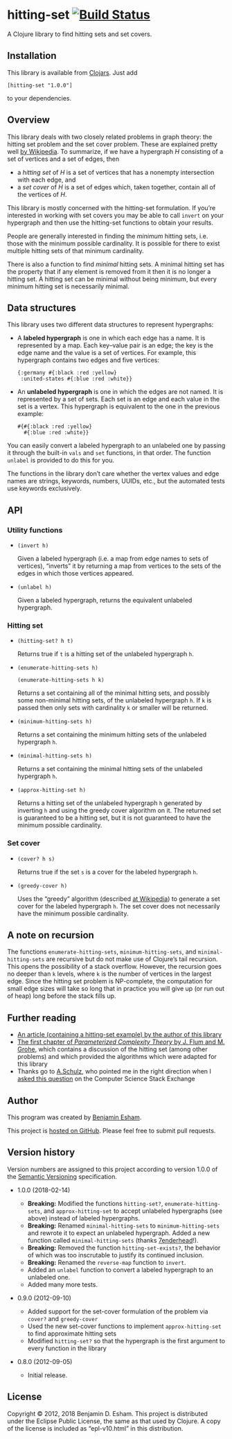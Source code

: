 # hitting-set [![Build Status](https://travis-ci.org/bdesham/hitting-set.svg?branch=master)](https://travis-ci.org/bdesham/hitting-set)

A Clojure library to find hitting sets and set covers.

## Installation

This library is available from [Clojars]. Just add

    [hitting-set "1.0.0"]

to your dependencies.

[Clojars]: https://clojars.org/

## Overview

This library deals with two closely related problems in graph theory: the hitting set problem and the set cover problem. These are explained pretty well [by Wikipedia][Wikipedia]. To summarize, if we have a hypergraph *H* consisting of a set of vertices and a set of edges, then

* a *hitting set* of *H* is a set of vertices that has a nonempty intersection with each edge, and
* a *set cover* of *H* is a set of edges which, taken together, contain all of the vertices of *H*.

This library is mostly concerned with the hitting-set formulation. If you’re interested in working with set covers you may be able to call `invert` on your hypergraph and then use the hitting-set functions to obtain your results.

People are generally interested in finding the *minimum* hitting sets, i.e. those with the minimum possible cardinality. It is possible for there to exist multiple hitting sets of that minimum cardinality.

There is also a function to find *minimal* hitting sets. A minimal hitting set has the property that if any element is removed from it then it is no longer a hitting set. A hitting set can be minimal without being minimum, but every minimum hitting set is necessarily minimal.

[Wikipedia]: https://en.wikipedia.org/wiki/Set_cover_problem

## Data structures

This library uses two different data structures to represent hypergraphs:

* A **labeled hypergraph** is one in which each edge has a name. It is represented by a map. Each key–value pair is an edge; the key is the edge name and the value is a set of vertices. For example, this hypergraph contains two edges and five vertices:

      {:germany #{:black :red :yellow}
       :united-states #{:blue :red :white}}

* An **unlabeled hypergraph** is one in which the edges are not named. It is represented by a set of sets. Each set is an edge and each value in the set is a vertex. This hypergraph is equivalent to the one in the previous example:

      #{#{:black :red :yellow}
        #{:blue :red :white}}

You can easily convert a labeled hypergraph to an unlabeled one by passing it through the built-in `vals` and `set` functions, in that order. The function `unlabel` is provided to do this for you.

The functions in the library don’t care whether the vertex values and edge names are strings, keywords, numbers, UUIDs, etc., but the automated tests use keywords exclusively.

## API

### Utility functions

* `(invert h)`

    Given a labeled hypergraph (i.e. a map from edge names to sets of vertices), “inverts” it by returning a map from vertices to the sets of the edges in which those vertices appeared.

* `(unlabel h)`

    Given a labeled hypergraph, returns the equivalent unlabeled hypergraph.

### Hitting set

* `(hitting-set? h t)`

    Returns true if `t` is a hitting set of the unlabeled hypergraph `h`.

* `(enumerate-hitting-sets h)`

  `(enumerate-hitting-sets h k)`

    Returns a set containing all of the minimal hitting sets, and possibly some non-minimal hitting sets, of the unlabeled hypergraph `h`. If `k` is passed then only sets with cardinality `k` or smaller will be returned.

* `(minimum-hitting-sets h)`

    Returns a set containing the minimum hitting sets of the unlabeled hypergraph `h`.

* `(minimal-hitting-sets h)`

    Returns a set containing the minimal hitting sets of the unlabeled hypergraph `h`.

* `(approx-hitting-set h)`

    Returns a hitting set of the unlabeled hypergraph `h` generated by inverting `h` and using the greedy cover algorithm on it. The returned set is guaranteed to be a hitting set, but it is not guaranteed to have the minimum possible cardinality.

### Set cover

* `(cover? h s)`

    Returns true if the set `s` is a cover for the labeled hypergraph `h`.

* `(greedy-cover h)`

    Uses the “greedy” algorithm (described [at Wikipedia](https://en.wikipedia.org/wiki/Set_cover_problem#Greedy_algorithm)) to generate a set cover for the labeled hypergraph `h`. The set cover does not necessarily have the minimum possible cardinality.

## A note on recursion

The functions `enumerate-hitting-sets`, `minimum-hitting-sets`, and `minimal-hitting-sets` are recursive but do not make use of Clojure’s tail recursion. This opens the possibility of a stack overflow. However, the recursion goes no deeper than `k` levels, where `k` is the number of vertices in the largest edge. Since the hitting set problem is NP-complete, the computation for small edge sizes will take so long that in practice you will give up (or run out of heap) long before the stack fills up.

## Further reading

* [An article (containing a hitting-set example) by the author of this library](https://esham.io/2012/09/olympic-colors)
* [The first chapter of *Parameterized Complexity Theory* by J. Flum and M. Grohe](http://lii.rwth-aachen.de/images/Mitarbeiter/pub/grohe/pkbuch-chap1.pdf), which contains a discussion of the hitting set (among other problems) and which provided the algorithms which were adapted for this library
* Thanks go to [A.Schulz](http://cs.stackexchange.com/a/3281/2601), who pointed me in the right direction when I [asked this question](http://cs.stackexchange.com/q/3276/2601) on the Computer Science Stack Exchange

## Author

This program was created by [Benjamin Esham](https://esham.io).

This project is [hosted on GitHub](https://github.com/bdesham/hitting-set). Please feel free to submit pull requests.

## Version history

Version numbers are assigned to this project according to version 1.0.0 of the [Semantic Versioning](http://semver.org/) specification.

* 1.0.0 (2018-02-14)
    - **Breaking:** Modified the functions `hitting-set?`, `enumerate-hitting-sets`, and `approx-hitting-set` to accept unlabeled hypergraphs (see above) instead of labeled hypergraphs.
    - **Breaking:** Renamed `minimal-hitting-sets` to `minimum-hitting-sets` and rewrote it to expect an unlabeled hypergraph. Added a new function called `minimal-hitting-sets` (thanks [7enderhead](https://github.com/7enderhead)!).
    - **Breaking:** Removed the function `hitting-set-exists?`, the behavior of which was too inscrutable to justify its continued inclusion.
    - **Breaking:** Renamed the `reverse-map` function to `invert`.
    - Added an `unlabel` function to convert a labeled hypergraph to an unlabeled one.
    - Added many more tests.

* 0.9.0 (2012-09-10)
    - Added support for the set-cover formulation of the problem via `cover?` and `greedy-cover`
    - Used the new set-cover functions to implement `approx-hitting-set` to find approximate hitting sets
    - Modified `hitting-set?` so that the hypergraph is the first argument to every function in the library

* 0.8.0 (2012-09-05)
    - Initial release.

## License

Copyright © 2012, 2018 Benjamin D. Esham. This project is distributed under the Eclipse Public License, the same as that used by Clojure. A copy of the license is included as “epl-v10.html” in this distribution.
